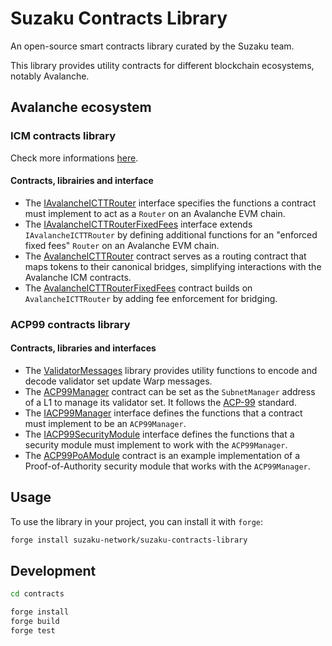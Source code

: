 # Suzaku Contracts Library

An open-source smart contracts library curated by the Suzaku team.

This library provides utility contracts for different blockchain ecosystems, notably Avalanche.

## Avalanche ecosystem

### ICM contracts library

Check more informations [here](src/contracts/ICM/).

#### Contracts, librairies and interface

- The [IAvalancheICTTRouter](src/interfaces/ICM/IAvalancheICTTRouter.sol) interface specifies the functions a contract must implement to act as a `Router` on an Avalanche EVM chain.
- The [IAvalancheICTTRouterFixedFees](src/interfaces/ICM/IAvalancheICTTRouterFixedFees.sol) interface extends `IAvalancheICTTRouter` by defining additional functions for an "enforced fixed fees" `Router` on an Avalanche EVM chain.
- The [AvalancheICTTRouter](src/contracts/ICM/AvalancheICTTRouter.sol) contract serves as a routing contract that maps tokens to their canonical bridges, simplifying interactions with the Avalanche ICM contracts.
- The [AvalancheICTTRouterFixedFees](src/contracts/ICM/AvalancheICTTRouterFixedFees.sol) contract builds on `AvalancheICTTRouter` by adding fee enforcement for bridging.

### ACP99 contracts library

#### Contracts, libraries and interfaces

- The [ValidatorMessages](contracts/src/contracts/ACP99/ValidatorMessages.sol) library provides utility functions to encode and decode validator set update Warp messages.
- The [ACP99Manager](contracts/src/contracts/ACP99/ACP99Manager.sol) contract can be set as the `SubnetManager` address of a L1 to manage its validator set. It follows the [ACP-99](https://github.com/Nuttymoon/ACPs/blob/validatorsetmanager-solidity-contract/ACPs/99-validatorsetmanager-contract/README.md) standard.
- The [IACP99Manager](contracts/src/interfaces/ACP99/IACP99Manager.sol) interface defines the functions that a contract must implement to be an `ACP99Manager`.
- The [IACP99SecurityModule](contracts/src/interfaces/ACP99/IACP99SecurityModule.sol) interface defines the functions that a security module must implement to work with the `ACP99Manager`.
- The [ACP99PoAModule](contracts/src/contracts/ACP99/SecurityModules/ACP99PoAModule.sol) contract is an example implementation of a Proof-of-Authority security module that works with the `ACP99Manager`.

## Usage

To use the library in your project, you can install it with `forge`:

```bash
forge install suzaku-network/suzaku-contracts-library
```

## Development

```bash
cd contracts

forge install
forge build
forge test
```
